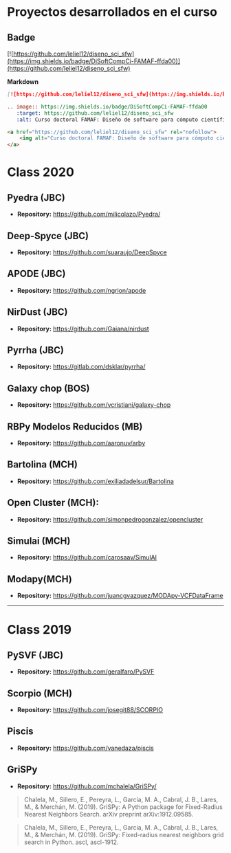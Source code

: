 # Proyectos desarrollados en el curso

## Badge

[![https://github.com/leliel12/diseno_sci_sfw](https://img.shields.io/badge/DiSoftCompCi-FAMAF-ffda00)](https://github.com/leliel12/diseno_sci_sfw)

**Markdown**

```markdown
[![https://github.com/leliel12/diseno_sci_sfw](https://img.shields.io/badge/DiSoftCompCi-FAMAF-ffda00)](https://github.com/leliel12/diseno_sci_sfw)
```

```rst
.. image:: https://img.shields.io/badge/DiSoftCompCi-FAMAF-ffda00
   :target: https://github.com/leliel12/diseno_sci_sfw
   :alt: Curso doctoral FAMAF: Diseño de software para cómputo científico
```

```html
<a href="https://github.com/leliel12/diseno_sci_sfw" rel="nofollow">
    <img alt="Curso doctoral FAMAF: Diseño de software para cómputo científico" src="https://img.shields.io/badge/DiSoftCompCi-FAMAF-ffda00">
</a>
```

# Class 2020

## Pyedra (JBC)

- **Repository:** https://github.com/milicolazo/Pyedra/


## Deep-Spyce (JBC)

- **Repository:** https://github.com/suaraujo/DeepSpyce


## APODE (JBC)

- **Repository:** https://github.com/ngrion/apode


## NirDust (JBC)

- **Repository:** https://github.com/Gaiana/nirdust


## Pyrrha (JBC)

- **Repository:** https://gitlab.com/dsklar/pyrrha/


## Galaxy chop (BOS)

- **Repository:** https://github.com/vcristiani/galaxy-chop


## RBPy Modelos Reducidos (MB)

- **Repository:** https://github.com/aaronuv/arby


## Bartolina (MCH)

- **Repository:** https://github.com/exiliadadelsur/Bartolina


## Open Cluster (MCH):

- **Repository:** https://github.com/simonpedrogonzalez/opencluster


## Simulai (MCH)

- **Repository:** https://github.com/carosaav/SimulAI


##  Modapy(MCH)

- **Repository:** https://github.com/juancgvazquez/MODApy-VCFDataFrame



----

# Class 2019


## PySVF (JBC)

- **Repository:** https://github.com/geralfaro/PySVF


## Scorpio (MCH)

- **Repository:** https://github.com/josegit88/SCORPIO

## Piscis

- **Repository:** https://github.com/vanedaza/piscis


## GriSPy

- **Repository:** https://github.com/mchalela/GriSPy/

> Chalela, M., Sillero, E., Pereyra, L., García, M. A., Cabral, J. B., Lares, M., & Merchán, M. (2019). GriSPy: A Python package for Fixed-Radius Nearest Neighbors Search. arXiv preprint arXiv:1912.09585.

> Chalela, M., Sillero, E., Pereyra, L., Garcia, M. A., Cabral, J. B., Lares, M., & Merchán, M. (2019). GriSPy: Fixed-radius nearest neighbors grid search in Python. ascl, ascl-1912.











